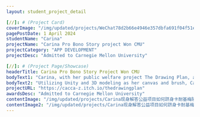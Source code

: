 ```yaml
---
layout: student_project_detail

[//]: # (Project Card)
coverImage: "/img/updated/projects/WeChat78d2b66e4946e357dbfa691f04f51eae.jpg"
pagePostDate: 1 April 2024
studentName: "Carina"
projectName: "Carina Pro Bono Story project Won CMU"
projectCategory: "APP DEVELOPMENT"
projectDesc: "Admitted to Carnegie Mellon University"

[//]: # (Project Page/Showcase)
headerTitle: Carina Pro Bono Story Project Won CMU
bodyText1: "Carina, with her public welfare project The Drawing Plan, an application centered on art therapy aimed at assisting children's mental health, successfully garnered the attention of Carnegie Mellon University."
bodyText2: "Utilizing Unity and 3D modeling as her canvas and brush, Carina faced challenges from the outset: How to design an application that is both therapeutically effective and easy to use for children with special needs? From concept to reality, she gradually transformed The Drawing Plan into existence."
projectURL: "https://cacca-z.itch.io/thedrawingplan"
awardsDesc: "Admitted to Carnegie Mellon University"
contentImage: "/img/updated/projects/Carina现身解答公益项目如何跻身卡耐基梅隆_3_Coding_Minds_Academy_来自小红书网页版.jpg"
contentImage2: "/img/updated/projects/Carina现身解答公益项目如何跻身卡耐基梅隆_3_Coding_Minds_Academy_来自小红书网页版.jpg"
---
```

